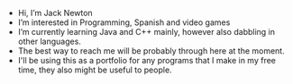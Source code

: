 - Hi, I’m Jack Newton
- I’m interested in Programming, Spanish and video games
- I’m currently learning Java and C++ mainly, however also dabbling in other languages.
- The best way to reach me will be probably through here at the moment.
- I'll be using this as a portfolio for any programs that I make in my free time, they also might be useful to people.
<!---
JackDarkability/JackDarkability is a ✨ special ✨ repository because its `README.md` (this file) appears on your GitHub profile.
You can click the Preview link to take a look at your changes.
--->
